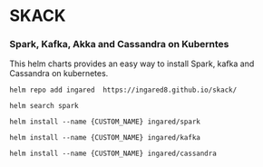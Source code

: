 # SKACK

### Spark, Kafka, Akka and Cassandra on Kuberntes

This helm charts provides an easy way to install Spark, kafka and Cassandra on kubernetes. 


```helm repo add ingared  https://ingared8.github.io/skack/```

```helm search spark```

```helm install --name {CUSTOM_NAME} ingared/spark```

```helm install --name {CUSTOM_NAME} ingared/kafka```

```helm install --name {CUSTOM_NAME} ingared/cassandra```


